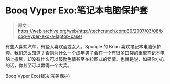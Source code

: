 # Booq Vyper Exo:笔记本电脑保护套

> 原文：<https://web.archive.org/web/http://techcrunch.com:80/2007/03/08/booq-vyper-exo-a-laptop-case/>

有些人喜欢汽车，有些人喜欢酒或女人。Spungle 的 Brian 喜欢笔记本电脑保护套。我们怎么知道？否则为什么一个成年男子会在一个有很多口袋的重型笔记本电脑上撒尿，却没有什么可以鼓励色情甚至柏拉图式的爱情。也就是说，如果你小心的话，你甚至可以赢得一个大奖。

Booq Vyper Exo(裁决:完美保护)
